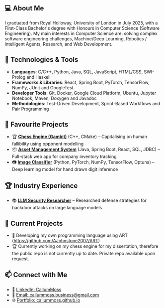 ## 💻 About Me
I graduated from Royal Holloway, University of London in July 2025, with a First-Class Bachelor's degree with Honours in Computer Science (Software Engineering). My main interests in Computer Science are: solving complex software engineering challenges, Machine/Deep Learning, Robotics / Intelligent Agents, Research, and Web Development.

## 🔧 Technologies & Tools
- **Languages**: C/C++, Python, Java, SQL, JavaScript, HTML/CSS, SWI-Prolog and Haskell
- **Frameworks & Libraries**: React, Spring Boot, PyTorch, TensorFlow, NumPy, JUnit and GoogleTest
- **Developer Tools**: Git, Docker, Google Cloud Platform, Ubuntu, Jupyter Notebook, Maven, Doxygen and Javadoc
- **Methodologies**: Test-Driven Development, Sprint-Based Workflows and Pair Programming

## 🚀 Favourite Projects
- 🏆 [**Chess Engine (Gambit)**](https://github.com/CallumMoss/Gambit-Chess-Engine) (C++, CMake) – Capitalising on human fallibility using opponent modelling
- 📦 [**Asset Management System**](https://github.com/CallumMoss/Asset-Management-System) (Java, Spring Boot, React, SQL, JDBC) – Full-stack web app for company inventory tracking
- 📷 [**Image Classifier**](https://github.com/CallumMoss/Image_Classifier) (Python, PyTorch, NumPy, TensorFlow, Optuna) – Deep learning model for hand drawn digit inference

## 🏆 Industry Experience
- 📚 [**LLM Security Researcher**](https://github.com/CallumMoss/Mitigating_Backdoor_Attacks_in_LLMs) – Researched defense strategies for backdoor attacks on large language models

## 🔭 Current Projects
- 📜 Developing my own programming language using ART (https://github.com/AJohnstone2007/ART)
- 🏆 Currently working on my chess engine for my dissertation, therefore the public repo is not currently up to date. Private repo available upon request.
  
## 📫 Connect with Me
- 💼 [LinkedIn: CallumMoss](https://linkedin.com/in/callum-moss)
- 📧 [Email: callummoss.business@gmail.com](mailto:callummoss.business@gmail.com)
- 🌐 [Portfolio: callummoss.github.io](https://callummoss.github.io)
